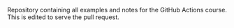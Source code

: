 Repository containing all examples and notes for the GitHub Actions course. This is edited to serve the pull request.

